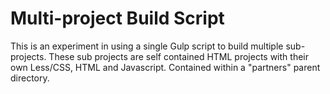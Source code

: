 # Multi-project Build Script

This is an experiment in using a single Gulp script to build multiple sub-projects. These sub projects are self contained HTML projects with their own Less/CSS, HTML and Javascript. Contained within a "partners" parent directory.
